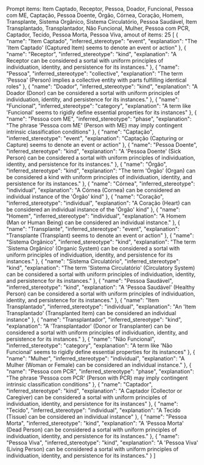 Prompt items: 
Item Captado, Receptor, Pessoa, Doador, Funcional, Pessoa com ME, Captação, Pessoa Doente, Órgão, Córnea, Coração, Homem, Transplante, Sistema Orgânico, Sistema Circulatório, Pessoa Saudável, Item Transplantado, Transplantador, Não Funcional, Mulher, Pessoa com PCR, Captador, Tecido, Pessoa Morta, Pessoa Viva, 
amout of items: 25
 [
    {
        "name": "Item Captado",
        "inferred_stereotype": "event",
        "explanation": "The 'Item Captado' (Captured Item) seems to denote an event or action"
    },
    {
        "name": "Receptor",
        "inferred_stereotype": "kind",
        "explanation": "A Receptor can be considered a sortal with uniform principles of individuation, identity, and persistence for its instances."
    },
    {
        "name": "Pessoa",
        "inferred_stereotype": "collective",
        "explanation": "The term 'Pessoa' (Person) implies a collective entity with parts fulfilling identical roles"
    },
    {
        "name": "Doador",
        "inferred_stereotype": "kind",
        "explanation": "A Doador (Donor) can be considered a sortal with uniform principles of individuation, identity, and persistence for its instances."
    },
    {
        "name": "Funcional",
        "inferred_stereotype": "category",
        "explanation": "A term like 'Funcional' seems to rigidly define essential properties for its instances"
    },
    {
        "name": "Pessoa com ME",
        "inferred_stereotype": "phase",
        "explanation": "The phrase 'Pessoa com ME' (Person with ME) may imply contingent intrinsic classification conditions"
    },
    {
        "name": "Captação",
        "inferred_stereotype": "event",
        "explanation": "Captação (Capturing or Capture) seems to denote an event or action"
    },
    {
        "name": "Pessoa Doente",
        "inferred_stereotype": "kind",
        "explanation": "A 'Pessoa Doente' (Sick Person) can be considered a sortal with uniform principles of individuation, identity, and persistence for its instances."
    },
    {
        "name": "Órgão",
        "inferred_stereotype": "kind",
        "explanation": "The term 'Órgão' (Organ) can be considered a kind with uniform principles of individuation, identity, and persistence for its instances."
    },
    {
        "name": "Córnea",
        "inferred_stereotype": "individual",
        "explanation": "A Córnea (Cornea) can be considered an individual instance of the 'Órgão' kind"
    },
    {
        "name": "Coração",
        "inferred_stereotype": "individual",
        "explanation": "A Coração (Heart) can be considered an individual instance of the 'Órgão' kind"
    },
    {
        "name": "Homem",
        "inferred_stereotype": "individual",
        "explanation": "A Homem (Man or Human Being) can be considered an individual instance."
    },
    {
        "name": "Transplante",
        "inferred_stereotype": "event",
        "explanation": "Transplante (Transplant) seems to denote an event or action"
    },
    {
        "name": "Sistema Orgânico",
        "inferred_stereotype": "kind",
        "explanation": "The term 'Sistema Orgânico' (Organic System) can be considered a sortal with uniform principles of individuation, identity, and persistence for its instances."
    },
    {
        "name": "Sistema Circulatório",
        "inferred_stereotype": "kind",
        "explanation": "The term 'Sistema Circulatório' (Circulatory System) can be considered a sortal with uniform principles of individuation, identity, and persistence for its instances."
    },
    {
        "name": "Pessoa Saudável",
        "inferred_stereotype": "kind",
        "explanation": "A 'Pessoa Saudável' (Healthy Person) can be considered a sortal with uniform principles of individuation, identity, and persistence for its instances."
    },
    {
        "name": "Item Transplantado",
        "inferred_stereotype": "individual",
        "explanation": "An 'Item Transplantado' (Transplanted Item) can be considered an individual instance"
    },
    {
        "name": "Transplantador",
        "inferred_stereotype": "kind",
        "explanation": "A 'Transplantador' (Donor or Transplanter) can be considered a sortal with uniform principles of individuation, identity, and persistence for its instances."
    },
    {
        "name": "Não Funcional",
        "inferred_stereotype": "category",
        "explanation": "A term like 'Não Funcional' seems to rigidly define essential properties for its instances"
    },
    {
        "name": "Mulher",
        "inferred_stereotype": "individual",
        "explanation": "A Mulher (Woman or Female) can be considered an individual instance."
    },
    {
        "name": "Pessoa com PCR",
        "inferred_stereotype": "phase",
        "explanation": "The phrase 'Pessoa com PCR' (Person with PCR) may imply contingent intrinsic classification conditions"
    },
    {
        "name": "Captador",
        "inferred_stereotype": "kind",
        "explanation": "A Captador (Collector or Caregiver) can be considered a sortal with uniform principles of individuation, identity, and persistence for its instances"
    },
    {
        "name": "Tecido",
        "inferred_stereotype": "individual",
        "explanation": "A Tecido (Tissue) can be considered an individual instance"
    },
    {
        "name": "Pessoa Morta",
        "inferred_stereotype": "kind",
        "explanation": "A 'Pessoa Morta' (Dead Person) can be considered a sortal with uniform principles of individuation, identity, and persistence for its instances."
    },
    {
        "name": "Pessoa Viva",
        "inferred_stereotype": "kind",
        "explanation": "A 'Pessoa Viva' (Living Person) can be considered a sortal with uniform principles of individuation, identity, and persistence for its instances."
    }
]
